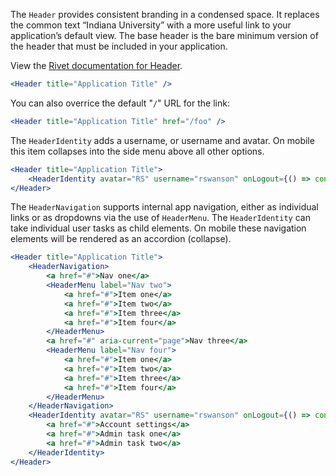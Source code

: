 The `Header` provides consistent branding in a condensed space. It replaces
the common text “Indiana University” with a more useful link to your application’s
default view. The base header is the bare minimum version of the header that must
be included in your application.

View the [Rivet documentation for Header](https://rivet.uits.iu.edu/components/navigation/header/).

```jsx
<Header title="Application Title" />
```
You can also overrice the default "`/`" URL for the link:

```jsx
<Header title="Application Title" href="/foo" />
```

The `HeaderIdentity` adds a username, or username and avatar. On mobile this item
collapses into the side menu above all other options.

```jsx
<Header title="Application Title">
    <HeaderIdentity avatar="RS" username="rswanson" onLogout={() => console.log('Logout!')} />
</Header>
```

The `HeaderNavigation` supports internal app navigation, either as individual links or as
dropdowns via the use of `HeaderMenu`. The `HeaderIdentity` can take individual user tasks
as child elements. On mobile these navigation elements will be rendered as an accordion (collapse).

```jsx
<Header title="Application Title">
    <HeaderNavigation>
        <a href="#">Nav one</a>
        <HeaderMenu label="Nav two">
            <a href="#">Item one</a>
            <a href="#">Item two</a>
            <a href="#">Item three</a>
            <a href="#">Item four</a>
        </HeaderMenu>
        <a href="#" aria-current="page">Nav three</a>
        <HeaderMenu label="Nav four">
            <a href="#">Item one</a>
            <a href="#">Item two</a>
            <a href="#">Item three</a>
            <a href="#">Item four</a>
        </HeaderMenu>
    </HeaderNavigation>
    <HeaderIdentity avatar="RS" username="rswanson" onLogout={() => console.log('Logout!')}>
        <a href="#">Account settings</a>
        <a href="#">Admin task one</a>
        <a href="#">Admin task two</a>
    </HeaderIdentity>
</Header>
```
